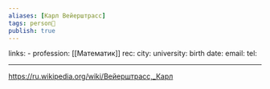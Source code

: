 ```yaml
---
aliases: [Карл Вейерштрасс]
tags: person👤
publish: true
---
```

links: -
profession: [[Математик]]
rec:
city: 
university: 
birth date:
email:
tel:

---

https://ru.wikipedia.org/wiki/Вейерштрасс,_Карл